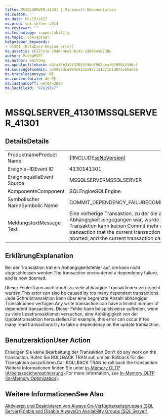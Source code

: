```yaml
---
title: MSSQLSERVER_41301 | Microsoft-Dokumentation
ms.custom: ''
ms.date: 06/13/2017
ms.prod: sql-server-2014
ms.reviewer: ''
ms.technology: supportability
ms.topic: conceptual
helpviewer_keywords:
- 41301 (Database Engine error)
ms.assetid: c6127e1e-2846-4ee9-bc42-2d896ea9730e
author: MashaMSFT
ms.author: mathoma
ms.openlocfilehash: d4fa78b334f32033f96df002aeaf039994b396cf
ms.sourcegitcommit: ad4d92dce894592a259721a1571b1d8736abacdb
ms.translationtype: MT
ms.contentlocale: de-DE
ms.lasthandoff: 08/04/2020
ms.locfileid: "87619147"
---
```

# <a name="mssqlserver_41301"></a><span data-ttu-id="81bc2-102">MSSQLSERVER_41301</span><span class="sxs-lookup"><span data-stu-id="81bc2-102">MSSQLSERVER_41301</span></span>
    
## <a name="details"></a><span data-ttu-id="81bc2-103">Details</span><span class="sxs-lookup"><span data-stu-id="81bc2-103">Details</span></span>  
  
|||  
|-|-|  
|<span data-ttu-id="81bc2-104">Produktname</span><span class="sxs-lookup"><span data-stu-id="81bc2-104">Product Name</span></span>|[!INCLUDE[ssNoVersion](../../includes/ssnoversion-md.md)]|  
|<span data-ttu-id="81bc2-105">Ereignis-ID</span><span class="sxs-lookup"><span data-stu-id="81bc2-105">Event ID</span></span>|<span data-ttu-id="81bc2-106">41301</span><span class="sxs-lookup"><span data-stu-id="81bc2-106">41301</span></span>|  
|<span data-ttu-id="81bc2-107">Ereignisquelle</span><span class="sxs-lookup"><span data-stu-id="81bc2-107">Event Source</span></span>|<span data-ttu-id="81bc2-108">MSSQLSERVER</span><span class="sxs-lookup"><span data-stu-id="81bc2-108">MSSQLSERVER</span></span>|  
|<span data-ttu-id="81bc2-109">Komponente</span><span class="sxs-lookup"><span data-stu-id="81bc2-109">Component</span></span>|<span data-ttu-id="81bc2-110">SQLEngine</span><span class="sxs-lookup"><span data-stu-id="81bc2-110">SQLEngine</span></span>|  
|<span data-ttu-id="81bc2-111">Symbolischer Name</span><span class="sxs-lookup"><span data-stu-id="81bc2-111">Symbolic Name</span></span>|<span data-ttu-id="81bc2-112">COMMIT_DEPENDENCY_FAILURE</span><span class="sxs-lookup"><span data-stu-id="81bc2-112">COMMIT_DEPENDENCY_FAILURE</span></span>|  
|<span data-ttu-id="81bc2-113">Meldungstext</span><span class="sxs-lookup"><span data-stu-id="81bc2-113">Message Text</span></span>|<span data-ttu-id="81bc2-114">Eine vorherige Transaktion, zu der die aktuelle Transaktion eine Abhängigkeit eingegangen war, wurde abgebrochen. Die aktuelle Transaktion kann keinen Commit mehr ausführen.</span><span class="sxs-lookup"><span data-stu-id="81bc2-114">A previous transaction that the current transaction took a dependency on has aborted, and the current transaction can no longer commit.</span></span>|  
  
## <a name="explanation"></a><span data-ttu-id="81bc2-115">Erklärung</span><span class="sxs-lookup"><span data-stu-id="81bc2-115">Explanation</span></span>  
 <span data-ttu-id="81bc2-116">Bei der Transaktion trat ein Abhängigkeitsfehler auf, sie kann nicht abgeschlossen werden.</span><span class="sxs-lookup"><span data-stu-id="81bc2-116">The transaction encountered a dependency failure, and is now doomed.</span></span>  
  
 <span data-ttu-id="81bc2-117">Dieser Fehler kann auch durch zu viele abhängige Transaktionen verursacht werden.</span><span class="sxs-lookup"><span data-stu-id="81bc2-117">This error can also be caused by too many dependent transactions.</span></span> <span data-ttu-id="81bc2-118">Jede Schreibtransaktion kann über eine begrenzte Anzahl abhängiger Transaktionen verfügen.</span><span class="sxs-lookup"><span data-stu-id="81bc2-118">Any write transaction can have a limited number of dependent transactions.</span></span> <span data-ttu-id="81bc2-119">Dieser Fehler kann beispielsweise auftreten, wenn zu viele Lesetransaktionen versuchen, eine Abhängigkeit von der Updatetransaktion herzustellen.</span><span class="sxs-lookup"><span data-stu-id="81bc2-119">For example, this error can occur if too many read transactions try to take a dependency on the update transaction.</span></span>  
  
## <a name="user-action"></a><span data-ttu-id="81bc2-120">Benutzeraktion</span><span class="sxs-lookup"><span data-stu-id="81bc2-120">User Action</span></span>  
 <span data-ttu-id="81bc2-121">Erledigen Sie keine Bearbeitung der Transaktion.</span><span class="sxs-lookup"><span data-stu-id="81bc2-121">Don't do any work on the transaction.</span></span> <span data-ttu-id="81bc2-122">Rufen Sie ROLLBACK TRAN auf, um ein Rollback für die Transaktion auszuführen.</span><span class="sxs-lookup"><span data-stu-id="81bc2-122">Call ROLLBACK TRAN to roll back the transaction.</span></span> <span data-ttu-id="81bc2-123">Weitere Informationen finden Sie unter [In-Memory OLTP &#40;Arbeitsspeicheroptimierung&#41;](../in-memory-oltp/in-memory-oltp-in-memory-optimization.md).</span><span class="sxs-lookup"><span data-stu-id="81bc2-123">For more information, see [In-Memory OLTP &#40;In-Memory Optimization&#41;](../in-memory-oltp/in-memory-oltp-in-memory-optimization.md).</span></span>  
  
## <a name="see-also"></a><span data-ttu-id="81bc2-124">Weitere Informationen</span><span class="sxs-lookup"><span data-stu-id="81bc2-124">See Also</span></span>  
 [<span data-ttu-id="81bc2-125">Aktivieren und Deaktivieren von Always On-Verfügbarkeitsgruppen &#40;SQL Server&#41;</span><span class="sxs-lookup"><span data-stu-id="81bc2-125">Enable and Disable AlwaysOn Availability Groups &#40;SQL Server&#41;</span></span>](../../database-engine/availability-groups/windows/enable-and-disable-always-on-availability-groups-sql-server.md)  
  
  
